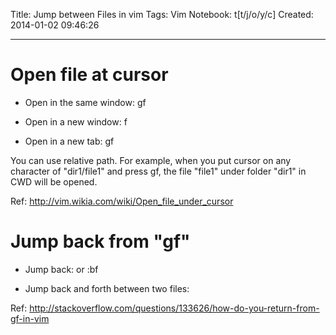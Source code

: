 Title: Jump between Files in vim
Tags: Vim
Notebook: t[t/j/o/y/c]
Created: 2014-01-02 09:46:26

------

# Open file at cursor

* Open in the same window: gf

* Open in a new window: <C-w>f

* Open in a new tab: <C-w>gf

You can use relative path. For example, when you put cursor on any character of "dir1/file1" and press gf, the file "file1" under folder "dir1" in CWD will be opened.

Ref: http://vim.wikia.com/wiki/Open_file_under_cursor

# Jump back from "gf"

* Jump back: <C-o> or :bf

* Jump back and forth between two files: <C-6>

Ref: http://stackoverflow.com/questions/133626/how-do-you-return-from-gf-in-vim
